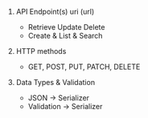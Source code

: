 1. API Endpoint(s) uri (url)
    - Retrieve Update Delete
    - Create & List & Search
    
2. HTTP methods
    - GET, POST, PUT, PATCH, DELETE
    
3. Data Types & Validation
    - JSON -> Serializer
    - Validation -> Serializer